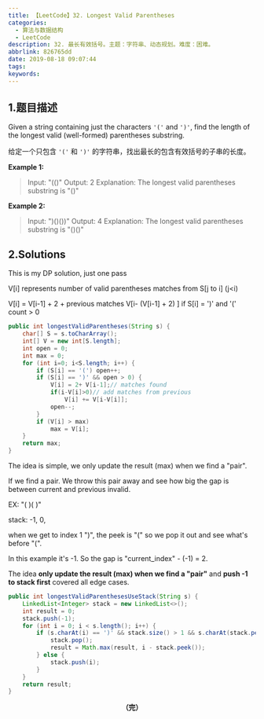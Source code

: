 ```yaml
---
title: 【LeetCode】32. Longest Valid Parentheses
categories:
  - 算法与数据结构
  - LeetCode
description: 32. 最长有效括号。主题：字符串、动态规划。难度：困难。
abbrlink: 826765dd
date: 2019-08-18 09:07:44
tags:
keywords:
---
```


## 1.题目描述

Given a string containing just the characters `'('` and `')'`, find the length of the longest valid (well-formed) parentheses substring.

给定一个只包含 `'('` 和 `')'` 的字符串，找出最长的包含有效括号的子串的长度。

**Example 1:**

> Input: "(()"
> Output: 2
> Explanation: The longest valid parentheses substring is "()"

**Example 2:**

> Input: ")()())"
> Output: 4
> Explanation: The longest valid parentheses substring is "()()"

## 2.Solutions

This is my DP solution, just one pass

V[i] represents number of valid parentheses matches from S[j to i] (j<i)

V[i] = V[i-1] + 2 + previous matches V[i- (V[i-1] + 2) ] if S[i] = ')' and '(' count > 0

~~~java
public int longestValidParentheses(String s) {
    char[] S = s.toCharArray();
    int[] V = new int[S.length];
    int open = 0;
    int max = 0;
    for (int i=0; i<S.length; i++) {
        if (S[i] == '(') open++;
        if (S[i] == ')' && open > 0) {
            V[i] = 2+ V[i-1];// matches found
            if(i-V[i]>0)// add matches from previous
                V[i] += V[i-V[i]];
            open--;
        }
        if (V[i] > max) 
            max = V[i];
    }
    return max;
}
~~~

The idea is simple, we only update the result (max) when we find a "pair".

If we find a pair. We throw this pair away and see how big the gap is between current and previous invalid.

EX: "( )( )"

stack: -1, 0,

when we get to index 1 ")", the peek is "(" so we pop it out and see what's before "(".

In this example it's -1. So the gap is "current_index" - (-1) = 2.

The idea **only update the result (max) when we find a "pair"** and **push -1 to stack first** covered all edge cases.

~~~java
public int longestValidParenthesesUseStack(String s) {
    LinkedList<Integer> stack = new LinkedList<>();
    int result = 0;
    stack.push(-1);
    for (int i = 0; i < s.length(); i++) {
        if (s.charAt(i) == ')' && stack.size() > 1 && s.charAt(stack.peek()) == '(') {
            stack.pop();
            result = Math.max(result, i - stack.peek());
        } else {
            stack.push(i);
        }
    }
    return result;
}
~~~

<center><font style="font-weight:bold">（完）</font></center>


